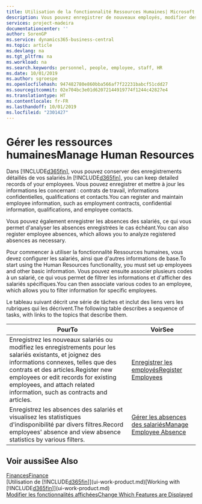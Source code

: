 ```yaml
---
title: Utilisation de la fonctionnalité Ressources Humaines| Microsoft Docs
description: Vous pouvez enregistrer de nouveaux employés, modifier des informations sur le personnel existant, et enregistrer et analyser les absences.
services: project-madeira
documentationcenter: ''
author: SorenGP
ms.service: dynamics365-business-central
ms.topic: article
ms.devlang: na
ms.tgt_pltfrm: na
ms.workload: na
ms.search.keywords: personnel, people, employee, staff, HR
ms.date: 10/01/2019
ms.author: sgroespe
ms.openlocfilehash: 947482780e860bba566af7f22231babcf51cdd27
ms.sourcegitcommit: 02e704bc3e01d62072144919774f1244c42827e4
ms.translationtype: HT
ms.contentlocale: fr-FR
ms.lasthandoff: 10/01/2019
ms.locfileid: "2301427"
---
```

# <a name="manage-human-resources"></a><span data-ttu-id="135fb-103">Gérer les ressources humaines</span><span class="sxs-lookup"><span data-stu-id="135fb-103">Manage Human Resources</span></span>
<span data-ttu-id="135fb-104">Dans [!INCLUDE[d365fin](includes/d365fin_md.md)], vous pouvez conserver des enregistrements détaillés de vos salariés.</span><span class="sxs-lookup"><span data-stu-id="135fb-104">In [!INCLUDE[d365fin](includes/d365fin_md.md)], you can keep detailed records of your employees.</span></span> <span data-ttu-id="135fb-105">Vous pouvez enregistrer et mettre à jour les informations les concernant : contrats de travail, informations confidentielles, qualifications et contacts.</span><span class="sxs-lookup"><span data-stu-id="135fb-105">You can register and maintain employee information, such as employment contracts, confidential information, qualifications, and employee contacts.</span></span>

<span data-ttu-id="135fb-106">Vous pouvez également enregistrer les absences des salariés, ce qui vous permet d'analyser les absences enregistrées le cas échéant.</span><span class="sxs-lookup"><span data-stu-id="135fb-106">You can also register employee absences, which allows you to analyze registered absences as necessary.</span></span>

<span data-ttu-id="135fb-107">Pour commencer à utiliser la fonctionnalité Ressources humaines, vous devez configurer les salariés, ainsi que d'autres informations de base.</span><span class="sxs-lookup"><span data-stu-id="135fb-107">To start using the Human Resources functionality, you must set up employees and other basic information.</span></span> <span data-ttu-id="135fb-108">Vous pouvez ensuite associer plusieurs codes à un salarié, ce qui vous permet de filtrer les informations et d'afficher des salariés spécifiques.</span><span class="sxs-lookup"><span data-stu-id="135fb-108">You can then associate various codes to an employee, which allows you to filter information for specific employees.</span></span>

<span data-ttu-id="135fb-109">Le tableau suivant décrit une série de tâches et inclut des liens vers les rubriques qui les décrivent.</span><span class="sxs-lookup"><span data-stu-id="135fb-109">The following table describes a sequence of tasks, with links to the topics that describe them.</span></span>

| <span data-ttu-id="135fb-110">Pour</span><span class="sxs-lookup"><span data-stu-id="135fb-110">To</span></span> | <span data-ttu-id="135fb-111">Voir</span><span class="sxs-lookup"><span data-stu-id="135fb-111">See</span></span> |
| --- | --- |
| <span data-ttu-id="135fb-112">Enregistrez les nouveaux salariés ou modifiez les enregistrements pour les salariés existants, et joignez des informations connexes, telles que des contrats et des articles.</span><span class="sxs-lookup"><span data-stu-id="135fb-112">Register new employees or edit records for existing employees, and attach related information, such as contracts and articles.</span></span> |[<span data-ttu-id="135fb-113">Enregistrer les employés</span><span class="sxs-lookup"><span data-stu-id="135fb-113">Register Employees</span></span>](hr-how-register-employees.md) |
| <span data-ttu-id="135fb-114">Enregistrez les absences des salariés et visualisez les statistiques d'indisponibilité par divers filtres.</span><span class="sxs-lookup"><span data-stu-id="135fb-114">Record employees' absence and view absence statistics by various filters.</span></span> |[<span data-ttu-id="135fb-115">Gérer les absences des salariés</span><span class="sxs-lookup"><span data-stu-id="135fb-115">Manage Employee Absence</span></span>](hr-how-manage-absence.md) |

## <a name="see-also"></a><span data-ttu-id="135fb-116">Voir aussi</span><span class="sxs-lookup"><span data-stu-id="135fb-116">See Also</span></span>
[<span data-ttu-id="135fb-117">Finances</span><span class="sxs-lookup"><span data-stu-id="135fb-117">Finance</span></span>](finance.md)  
<span data-ttu-id="135fb-118">[Utilisation de [!INCLUDE[d365fin](includes/d365fin_md.md)]](ui-work-product.md)</span><span class="sxs-lookup"><span data-stu-id="135fb-118">[Working with [!INCLUDE[d365fin](includes/d365fin_md.md)]](ui-work-product.md)</span></span>  
[<span data-ttu-id="135fb-119">Modifier les fonctionnalités affichées</span><span class="sxs-lookup"><span data-stu-id="135fb-119">Change Which Features are Displayed</span></span>](ui-experiences.md)        
